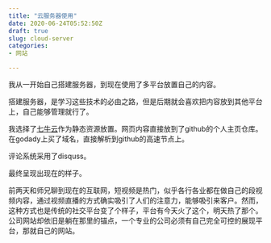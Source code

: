 ```yaml
---
title: "云服务器使用"
date: 2020-06-24T05:52:50Z
draft: true
slug: cloud-server
categories:
- 网站

---
```


我从一开始自己搭建服务器，到现在使用了多平台放置自己的内容。

搭建服务器，是学习这些技术的必由之路，但是后期就会喜欢把内容放到其他平台上，自己能够管理就行了。

我选择了[七牛云](https://portal.qiniu.com/qvm/active?code=1381778625zqrd)作为静态资源放置。网页内容直接放到了github的个人主页仓库。在godady上买了域名，直接解析到github的高速节点上。

评论系统采用了disquss。

最终呈现出现在的样子。

前两天和师兄聊到现在的互联网，短视频是热门，似乎各行各业都在做自己的段视频内容，通过视频直播的方式确实吸引了人们的注意力，能够吸引来客户。然而，这种方式也是传统的社交平台变了个样子，平台有今天火了这个，明天热了那个。公司网站却依旧是躺在那里的锚点，一个专业的公司必须有自己完全可控的展现平台，那就自己的网站。
